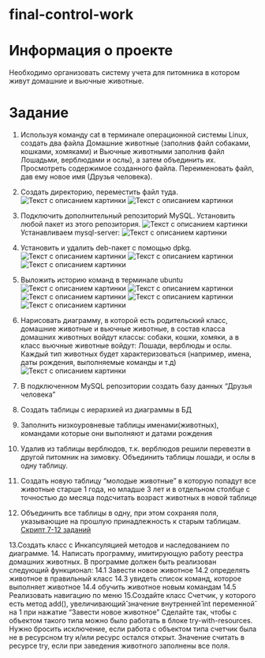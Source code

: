 # final-control-work
# Информация о проекте
Необходимо организовать систему учета для питомника в котором живут
домашние и вьючные животные.

 # Задание
1. Используя команду cat в терминале операционной системы Linux, создать
два файла Домашние животные (заполнив файл собаками, кошками,
хомяками) и Вьючные животными заполнив файл Лошадьми, верблюдами и
ослы), а затем объединить их. Просмотреть содержимое созданного файла.
Переименовать файл, дав ему новое имя (Друзья человека).
2. Создать директорию, переместить файл туда.
   <image src="images/img.png" alt="Текст с описанием картинки">
   <image src="images/img_1.png" alt="Текст с описанием картинки">

3. Подключить дополнительный репозиторий MySQL. Установить любой пакет
из этого репозитория.
   <image src="images/img_2.png" alt="Текст с описанием картинки">
   Устанавливаем mysql-server:
   <image src="images/img_3.png" alt="Текст с описанием картинки">
4. Установить и удалить deb-пакет с помощью dpkg.
   <image src="images/img_5.png" alt="Текст с описанием картинки">
   <image src="images/img_6.png" alt="Текст с описанием картинки">
   <image src="images/img_9.png" alt="Текст с описанием картинки">
5. Выложить историю команд в терминале ubuntu
   <image src="images/img_4.png" alt="Текст с описанием картинки">
   <image src="images/img_7.png" alt="Текст с описанием картинки">
   <image src="images/img_8.png" alt="Текст с описанием картинки">
   <image src="images/img_10.png" alt="Текст с описанием картинки">
   <image src="images/img_11.png" alt="Текст с описанием картинки">
6. Нарисовать диаграмму, в которой есть родительский класс, домашние
животные и вьючные животные, в состав класса домашних
животных войдут классы: собаки, кошки, хомяки, а в класс вьючные животные
войдут: Лошади, верблюды и ослы. Каждый тип животных будет характеризоваться 
(например, имена, даты рождения, выполняемые команды и т.д)
   <image src="images/Flowchart.png" alt="Текст с описанием картинки">
 

7. В подключенном MySQL репозитории создать базу данных “Друзья
человека”
8. Создать таблицы с иерархией из диаграммы в БД
9. Заполнить низкоуровневые таблицы именами(животных), командами
которые они выполняют и датами рождения
10. Удалив из таблицы верблюдов, т.к. верблюдов решили перевезти в другой
питомник на зимовку. Объединить таблицы лошади, и ослы в одну таблицу.
11. Создать новую таблицу “молодые животные” в которую попадут все
животные старше 1 года, но младше 3 лет и в отдельном столбце с точностью
до месяца подсчитать возраст животных в новой таблице
12. Объединить все таблицы в одну, при этом сохраняя поля, указывающие на
прошлую принадлежность к старым таблицам.
[Cкрипт 7-12 заданий](sql_file.sql)

13.Создать класс с Инкапсуляцией методов и наследованием по диаграмме.
14. Написать программу, имитирующую работу реестра домашних животных.
В программе должен быть реализован следующий функционал:
14.1 Завести новое животное
14.2 определять животное в правильный класс
14.3 увидеть список команд, которое выполняет животное
14.4 обучить животное новым командам
14.5 Реализовать навигацию по меню
15.Создайте класс Счетчик, у которого есть метод add(), увеличивающий̆
значение внутренней̆ int переменной̆ на 1 при нажатие “Завести новое
животное” Сделайте так, чтобы с объектом такого типа можно было работать в
блоке try-with-resources. Нужно бросить исключение, если работа с объектом
типа счетчик была не в ресурсном try и/или ресурс остался открыт. Значение
считать в ресурсе try, если при заведения животного заполнены все поля.

